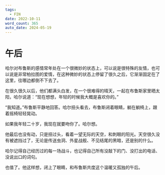 ```yaml
---
tags:
  - FIN
date: 2022-10-11
word_count: 365
auto_date: 2024-05-19
---
```


# 午后

哈尔对布鲁斯的感情常年处在一个很微妙的状态上，可以说是很特殊的友情，也可以说是非常柏拉图的爱情，在这种微妙的状态上停留了很久之后，它渐渐固定在了这里，往哪边都倒不下去了。

在很久很久以后，他们都满头白发，在一个很难得的晴天，一起在布鲁斯家里晒太阳，哈尔说道：“现在想想，年轻的时候我大概是喜欢你的。”

“我知道。”布鲁斯平静地回答。哈尔扭头看去，布鲁斯闭着眼睛，躺在躺椅上，跟着摇椅轻轻晃动。

如果我年轻二十岁，我现在就要吻你了。哈尔想。

他最后也没有动，只是扭过头，看着一望无际的天空，和刺眼的阳光。天空很久没有被遮挡过了，无论是传送虫洞、外星战舰、不见结尾的黑暗，还是别的什么。

哈尔记得自己经历过的每一场战斗，也记得自己所有没敲下的门、没打出的电话、没说出口的词句。

也值了。他这样想，闭上了眼睛，和布鲁斯共度这个温暖又孤独的午后。
